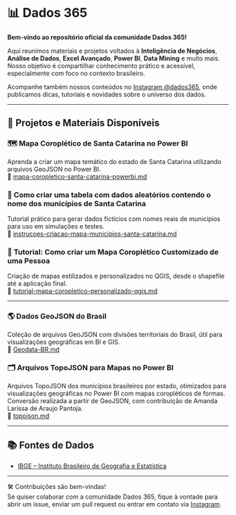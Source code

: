 ﻿# 📊 Dados 365

**Bem-vindo ao repositório oficial da comunidade Dados 365!**

Aqui reunimos materiais e projetos voltados à **Inteligência de Negócios**, **Análise de Dados**, **Excel Avançado**, **Power BI**, **Data Mining** e muito mais. Nosso objetivo é compartilhar conhecimento prático e acessível, especialmente com foco no contexto brasileiro.

Acompanhe também nossos conteúdos no [Instagram @dados365](https://instagram.com/dados365), onde publicamos dicas, tutoriais e novidades sobre o universo dos dados.

---

## 📍 Projetos e Materiais Disponíveis

### 🗺️ Mapa Coroplético de Santa Catarina no Power BI
Aprenda a criar um mapa temático do estado de Santa Catarina utilizando arquivos GeoJSON no Power BI.  
🔗 [mapa-coropletico-santa-catarina-powerbi.md](mapa-coropletico-santa-catarina-powerbi.md)


### 📄 Como criar uma tabela com dados aleatórios contendo o nome dos municípios de Santa Catarina
Tutorial prático para gerar dados fictícios com nomes reais de municípios para uso em simulações e testes.  
🔗 [instrucoes-criacao-mapa-municipios-santa-catarina.md](instrucoes-criacao-mapa-municipios-santa-catarina.md)

### 🎨 Tutorial: Como criar um Mapa Coroplético Customizado de uma Pessoa
Criação de mapas estilizados e personalizados no QGIS, desde o shapefile até a aplicação final.  
🔗 [tutorial-mapa-coropletico-personalizado-qgis.md](tutorial-mapa-coropletico-personalizado-qgis.md)

---

### 🌎 Dados GeoJSON do Brasil
Coleção de arquivos GeoJSON com divisões territoriais do Brasil, útil para visualizações geográficas em BI e GIS.  
🔗 [Geodata-BR.md](Geodata-BR.md)

### 🗂️ Arquivos TopoJSON para Mapas no Power BI
Arquivos TopoJSON dos municípios brasileiros por estado, otimizados para visualizações geográficas no Power BI com mapas coropléticos de formas. Conversão realizada a partir de GeoJSON, com contribuição de Amanda Larissa de Araujo Pantoja.  
🔗 [topojson.md](topojson.md)

---

## 📚 Fontes de Dados

- [IBGE – Instituto Brasileiro de Geografia e Estatística](https://www.ibge.gov.br/)

---

🛠️ Contribuições são bem-vindas!  
Se quiser colaborar com a comunidade Dados 365, fique à vontade para abrir um issue, enviar um pull request ou entrar em contato via [Instagram](https://instagram.com/dados365).
